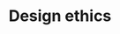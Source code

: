 ---
title: Design ethics
description: 'How our approach to design and the things we design affects others.'
icon: 
layout: listing
---
